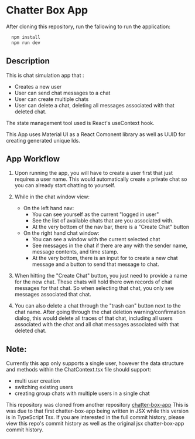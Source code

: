 # Chatter Box App

After cloning this repository, run the fallowing to run the application:

```js
  npm install
  npm run dev
```

## Description
This is chat simulation app that :
  - Creates a new user
  - User can send chat messages to a chat
  - User can create multiple chats
  - User can delete a chat, deleting all messages associated with that deleted chat.

  The state management tool used is React's useContext hook.

  This App uses Material UI as a React Comonent library as well as UUID for creating generated unique Ids.

## App Workflow
1) Upon running the app, you will have to create a user first that just requires a user name. This would automatically create a private chat so you can already start chatting to yourself.

2) While in the chat window view:
    - On the left hand nav:
        - You can see yourself as the current "logged in user"
        - See the list of available chats that are you associated with.
        - At the very bottom of the nav bar, there is a "Create Chat" button
    - On the right hand chat window:
        - You can see a window with the current selected chat
        - See messages in the chat if there are any with the sender name, message contents, and time stamp.
        - At the very bottom, there is an input for to create a new chat message and a button to send that message to chat.

  3) When hitting the "Create Chat" button, you just need to provide a name for the new chat. These chats will hold there own records of chat messages for that chat. So when selecting that chat, you only see messages associated that chat.

  4) You can also delete a chat through the "trash can" button next to the chat name. After going through the chat deletion warning/confirmation dialog, this would delete all traces of that chat, including all users associated with the chat and all chat messages associated with that deleted chat.

## Note: 
Currently this app only supports a single user, however the data structure and methods within the ChatContext.tsx file should support:
  - multi user creation
  - switching existing users
  - creating group chats with multiple users in a single chat

This repository was cloned from another repository [chatter-box-app](https://github.com/MaxHirata/chatter-box-app)
This is was due to that first chatter-box-app being written in JSX while this version is in TypeScript Tsx. If you are interested in the full commit history, please view this repo's commit history as well as the original jsx chatter-box-app commit history.
